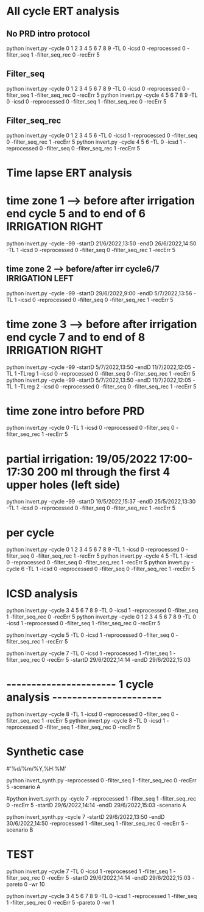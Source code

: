 All cycle ERT analysis
======================

No PRD intro protocol
----------------------
python invert.py -cycle 0 1 2 3 4 5 6 7 8 9 -TL 0 -icsd 0 -reprocessed 0 -filter_seq 1 -filter_seq_rec 0 -recErr 5

Filter_seq
----------------------
python invert.py -cycle 0 1 2 3 4 5 6 7 8 9 -TL 0 -icsd 0 -reprocessed 0 -filter_seq 1 -filter_seq_rec 0 -recErr 5
python invert.py -cycle 4 5 6 7 8 9 -TL 0 -icsd 0 -reprocessed 0 -filter_seq 1 -filter_seq_rec 0 -recErr 5

Filter_seq_rec
----------------------
python invert.py -cycle 0 1 2 3 4 5 6 -TL 0 -icsd 1 -reprocessed 0 -filter_seq 0 -filter_seq_rec 1 -recErr 5
python invert.py -cycle 4 5 6 -TL 0 -icsd 1 -reprocessed 0 -filter_seq 0 -filter_seq_rec 1 -recErr 5



Time lapse ERT analysis
=======================

# time zone 1 --> before after irrigation end cycle 5 and to end of 6 IRRIGATION RIGHT
python invert.py -cycle -99 -startD 21/6/2022,13:50 -endD 26/6/2022,14:50 -TL 1 -icsd 0 -reprocessed 0 -filter_seq 0 -filter_seq_rec 1 -recErr 5

##  time zone 2 --> before/after irr cycle6/7 IRRIGATION LEFT
python invert.py -cycle -99 -startD  29/6/2022,9:00 -endD 5/7/2022,13:56 -TL 1 -icsd 0 -reprocessed 0 -filter_seq 0 -filter_seq_rec 1 -recErr 5

# time zone 3 --> before after irrigation end cycle 7 and to end of 8 IRRIGATION RIGHT
python invert.py -cycle -99 -startD 5/7/2022,13:50 -endD 11/7/2022,12:05 -TL 1 -TLreg 1 -icsd 0 -reprocessed 0 -filter_seq 0 -filter_seq_rec 1 -recErr 5
python invert.py -cycle -99 -startD 5/7/2022,13:50 -endD 11/7/2022,12:05 -TL 1 -TLreg 2 -icsd 0 -reprocessed 0 -filter_seq 0 -filter_seq_rec 1 -recErr 5


# time zone intro before PRD
python invert.py -cycle 0 -TL 1 -icsd 0 -reprocessed 0 -filter_seq 0 -filter_seq_rec 1 -recErr 5

# partial irrigation: 19/05/2022 17:00-17:30 200 ml through the first 4 upper holes (left side)
python invert.py -cycle -99 -startD 19/5/2022,15:37 -endD 25/5/2022,13:30 -TL 1 -icsd 0 -reprocessed 0 -filter_seq 0 -filter_seq_rec 1 -recErr 5




# per cycle
python invert.py -cycle 0 1 2 3 4 5 6 7 8 9 -TL 1 -icsd 0 -reprocessed 0 -filter_seq 0 -filter_seq_rec 1 -recErr 5
python invert.py -cycle 4 5 -TL 1 -icsd 0 -reprocessed 0 -filter_seq 0 -filter_seq_rec 1 -recErr 5
python invert.py -cycle 6 -TL 1 -icsd 0 -reprocessed 0 -filter_seq 0 -filter_seq_rec 1 -recErr 5




ICSD analysis
==============
python invert.py -cycle 3 4 5 6 7 8 9 -TL 0 -icsd 1 -reprocessed 0 -filter_seq 1 -filter_seq_rec 0 -recErr 5
python invert.py -cycle 0 1 2 3 4 5 6 7 8 9 -TL 0 -icsd 1 -reprocessed 0 -filter_seq 1 -filter_seq_rec 0 -recErr 5

python invert.py -cycle 5 -TL 0 -icsd 1 -reprocessed 0 -filter_seq 0 -filter_seq_rec 1 -recErr 5


python invert.py -cycle 7 -TL 0 -icsd 1 -reprocessed 1 -filter_seq 1 -filter_seq_rec 0 -recErr 5 -startD 29/6/2022,14:14 -endD 29/6/2022,15:03


# ---------------------- 1 cycle analysis ----------------------
python invert.py -cycle 8 -TL 1 -icsd 0 -reprocessed 0 -filter_seq 0 -filter_seq_rec 1 -recErr 5
python invert.py -cycle 8 -TL 0 -icsd 1 -reprocessed 0 -filter_seq 1 -filter_seq_rec 0 -recErr 5




Synthetic case
==============
#'%d/%m/%Y,%H:%M'

python invert_synth.py -reprocessed 0 -filter_seq 1 -filter_seq_rec 0 -recErr 5 -scenario A


#python invert_synth.py -cycle 7 -reprocessed 1 -filter_seq 1 -filter_seq_rec 0 -recErr 5 -startD 29/6/2022,14:14 -endD 29/6/2022,15:03 -scenario A


python invert_synth.py -cycle 7 -startD 29/6/2022,13:50 -endD 30/6/2022,14:50 -reprocessed 1 -filter_seq 1 -filter_seq_rec 0 -recErr 5 -scenario B



TEST
====

python invert.py -cycle 7 -TL 0 -icsd 1 -reprocessed 1 -filter_seq 1 -filter_seq_rec 0 -recErr 5 -startD 29/6/2022,14:14 -endD 29/6/2022,15:03 -pareto 0 -wr 10
 
python invert.py -cycle 3 4 5 6 7 8 9 -TL 0 -icsd 1 -reprocessed 1 -filter_seq 1 -filter_seq_rec 0 -recErr 5 -pareto 0 -wr 1
 
 



